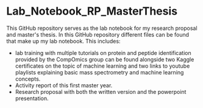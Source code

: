 # Lab_Notebook_RP_MasterThesis
This GitHub repository serves as the lab notebook for my research proposal and master's thesis.
In this GitHub repository different files can be found that make up my lab notebook. This includes:
- lab training with multiple tutorials on protein and peptide identification provided by the CompOmics group can be found alongside two Kaggle certificates on the topic of   machine learning and two links to youtube playlists explaining basic mass spectrometry and machine learning concepts.
- Activity report of this first master year.
- Research proposal with both the written version and the powerpoint presentation.
